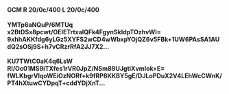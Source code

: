 #### GCM R 20/0c/400 L 20/0c/400
**YMTp6aNQuP/6MTUq**<br/>**x2BtDSx8pcwt/OEIETrtxaIQFk4FgynSkldpTOzhvWI=**<br/>**9xhhAKKfdg6yLGz5XYFS2wCD4wWbxpYOjQZ6v5FBk+1UW6PAsSA1AUdQ2sOSj9S+h7vCRzrRfA2JJ7X2...**<br/><br/>
**KU7TWtC0aK4q6LsW**<br/>**RI/Oc01MS9iTXfes1rVR0JpZ/NSm89UJgtiXvmlok+E=**<br/>**fWLKbgrVlqoWEiOzNORf+k9fRP8KKBY5gE/DJLoPDuX2V4LEhWcCWnK/PT4hXtuwCYDpqT+cddYDjXnT...**